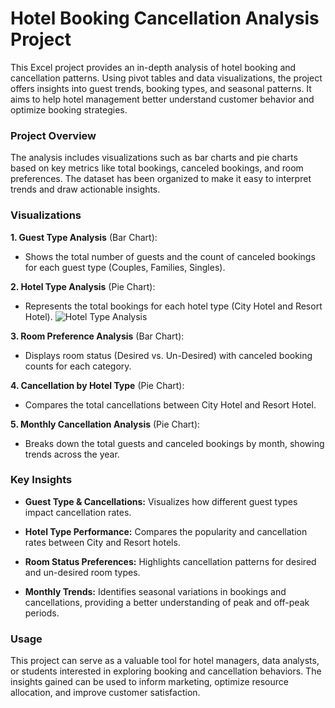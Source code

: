 # Hotel Booking Cancellation Analysis Project
This Excel project provides an in-depth analysis of hotel booking and cancellation patterns. Using pivot tables and data visualizations, the project offers insights into guest trends, booking types, and seasonal patterns. It aims to help hotel management better understand customer behavior and optimize booking strategies.


### Project Overview
The analysis includes visualizations such as bar charts and pie charts based on key metrics like total bookings, canceled bookings, and room preferences. The dataset has been organized to make it easy to interpret trends and draw actionable insights.


### Visualizations
**1. Guest Type Analysis** (Bar Chart):
   * Shows the total number of guests and the count of canceled bookings for each guest type (Couples, Families, Singles).

**2. Hotel Type Analysis** (Pie Chart):
   * Represents the total bookings for each hotel type (City Hotel and Resort Hotel).
![Hotel Type Analysis](https://github.com/user-attachments/assets/a4f686d2-3e0b-4154-ab2e-7c8ad017904f)

**3. Room Preference Analysis** (Bar Chart):
   * Displays room status (Desired vs. Un-Desired) with canceled booking counts for each category.

**4. Cancellation by Hotel Type** (Pie Chart):
   * Compares the total cancellations between City Hotel and Resort Hotel.

**5. Monthly Cancellation Analysis** (Pie Chart):
   * Breaks down the total guests and canceled bookings by month, showing trends across the year.


### Key Insights

* **Guest Type & Cancellations:** Visualizes how different guest types impact cancellation rates.

* **Hotel Type Performance:** Compares the popularity and cancellation rates between City and Resort hotels.

* **Room Status Preferences:** Highlights cancellation patterns for desired and un-desired room types.

* **Monthly Trends:** Identifies seasonal variations in bookings and cancellations, providing a better understanding of peak and off-peak periods.


### Usage
This project can serve as a valuable tool for hotel managers, data analysts, or students interested in exploring booking and cancellation behaviors. The insights gained can be used to inform marketing, optimize resource allocation, and improve customer satisfaction.
